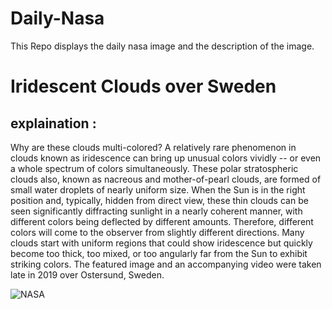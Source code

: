 # Daily-Nasa

This Repo displays the daily nasa image and the description of the image.

<!--NASA-->
# Iridescent Clouds over Sweden
## explaination :

Why are these clouds multi-colored?  A relatively rare phenomenon in clouds known as iridescence can bring up unusual colors vividly -- or even a whole spectrum of colors simultaneously. These polar stratospheric clouds also, known as nacreous and mother-of-pearl clouds,  are formed of small water droplets of nearly uniform size. When the Sun is in the right position and, typically, hidden from direct view, these thin clouds can be seen significantly diffracting sunlight in a nearly coherent manner, with different colors being deflected by different amounts. Therefore, different colors will come to the observer from slightly different directions. Many clouds start with uniform regions that could show iridescence but quickly become too thick, too mixed, or too angularly far from the Sun to exhibit striking colors. The featured image and an accompanying video were taken late in 2019 over Ostersund, Sweden.

![NASA](https://apod.nasa.gov/apod/image/2407/IridescentClouds_Strand_960.jpg)
<!--/NASA-->